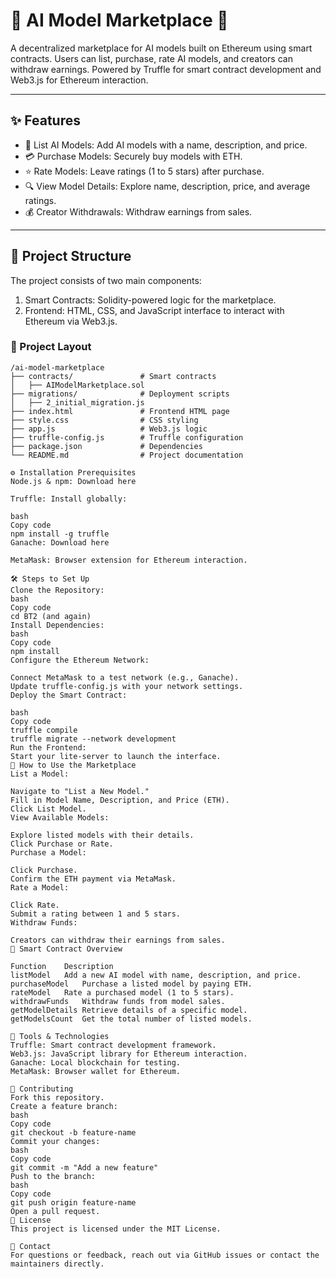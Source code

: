 # 🛒 AI Model Marketplace 🚀

A decentralized marketplace for AI models built on Ethereum using smart contracts. Users can list, purchase, rate AI models, and creators can withdraw earnings. Powered by Truffle for smart contract development and Web3.js for Ethereum interaction.

---

## ✨ Features

- 📝 List AI Models: Add AI models with a name, description, and price.
- 💳 Purchase Models: Securely buy models with ETH.
- ⭐️ Rate Models: Leave ratings (1 to 5 stars) after purchase.
- 🔍 View Model Details: Explore name, description, price, and average ratings.
- 💰 Creator Withdrawals: Withdraw earnings from sales.

---

## 📂 Project Structure

The project consists of two main components:

1. Smart Contracts: Solidity-powered logic for the marketplace.
2. Frontend: HTML, CSS, and JavaScript interface to interact with Ethereum via Web3.js.

### 📁 Project Layout

```plaintext
/ai-model-marketplace
├── contracts/               # Smart contracts
│   ├── AIModelMarketplace.sol
├── migrations/              # Deployment scripts
│   ├── 2_initial_migration.js
├── index.html               # Frontend HTML page
├── style.css                # CSS styling
├── app.js                   # Web3.js logic
├── truffle-config.js        # Truffle configuration
├── package.json             # Dependencies
└── README.md                # Project documentation

⚙️ Installation Prerequisites
Node.js & npm: Download here

Truffle: Install globally:

bash
Copy code
npm install -g truffle
Ganache: Download here

MetaMask: Browser extension for Ethereum interaction.

🛠️ Steps to Set Up
Clone the Repository:
bash
Copy code
cd BT2 (and again)
Install Dependencies:
bash
Copy code
npm install
Configure the Ethereum Network:

Connect MetaMask to a test network (e.g., Ganache).
Update truffle-config.js with your network settings.
Deploy the Smart Contract:

bash
Copy code
truffle compile
truffle migrate --network development
Run the Frontend:
Start your lite-server to launch the interface.
🌟 How to Use the Marketplace
List a Model:

Navigate to "List a New Model."
Fill in Model Name, Description, and Price (ETH).
Click List Model.
View Available Models:

Explore listed models with their details.
Click Purchase or Rate.
Purchase a Model:

Click Purchase.
Confirm the ETH payment via MetaMask.
Rate a Model:

Click Rate.
Submit a rating between 1 and 5 stars.
Withdraw Funds:

Creators can withdraw their earnings from sales.
📜 Smart Contract Overview

Function	Description
listModel	Add a new AI model with name, description, and price.
purchaseModel	Purchase a listed model by paying ETH.
rateModel	Rate a purchased model (1 to 5 stars).
withdrawFunds	Withdraw funds from model sales.
getModelDetails	Retrieve details of a specific model.
getModelsCount	Get the total number of listed models.

🧰 Tools & Technologies
Truffle: Smart contract development framework.
Web3.js: JavaScript library for Ethereum interaction.
Ganache: Local blockchain for testing.
MetaMask: Browser wallet for Ethereum.

🤝 Contributing
Fork this repository.
Create a feature branch:
bash
Copy code
git checkout -b feature-name
Commit your changes:
bash
Copy code
git commit -m "Add a new feature"
Push to the branch:
bash
Copy code
git push origin feature-name
Open a pull request.
📄 License
This project is licensed under the MIT License.

📧 Contact
For questions or feedback, reach out via GitHub issues or contact the maintainers directly.
